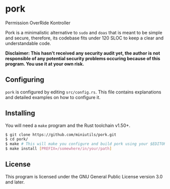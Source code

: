 pork
====

Permission OverRide Kontroller

Pork is a minimalistic alternative to `sudo` and `doas` that is meant to be simple and secure, therefore, its codebase fits under 120 SLOC to keep a clear and understandable code.

**Disclaimer: This hasn't received any security audit yet, the author is not responsible of any potential security problems occuring because of this program. You use it at your own risk.**

Configuring
-----------

`pork` is configured by editing `src/config.rs`. This file contains explanations and detailed examples on how to configure it.

Installing
----------

You will need a `make` program and the Rust toolchain v1.50+.
```bash
$ git clone https://github.com/miniutils/pork.git
$ cd pork/
$ make # This will make you configure and build pork using your $EDITOR.
$ make install [PREFIX=/somewhere/in/your/path]
```

License
-------

This program is licensed under the GNU General Public License version 3.0 and later.
